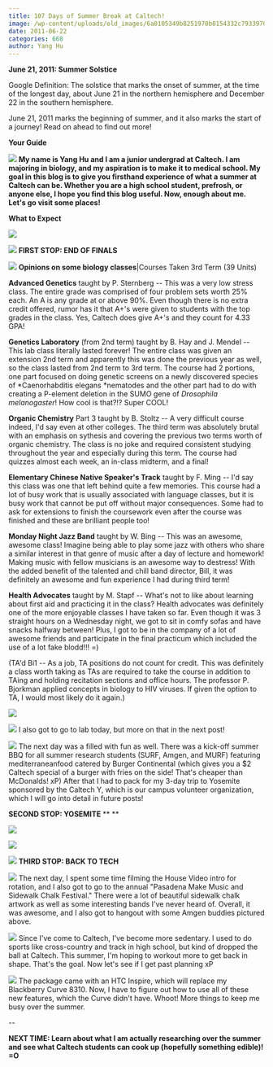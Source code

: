 ```yaml
---
title: 107 Days of Summer Break at Caltech!
image: /wp-content/uploads/old_images/6a0105349b8251970b0154332c7933970c-800wi.jpg
date: 2011-06-22
categories: 668
author: Yang Hu
---
```



**June 21, 2011: Summer Solstice**

Google Definition: The solstice that marks  the onset of summer, at the time of the longest day, about June 21 in  the northern hemisphere and December 22 in the southern hemisphere.

June 21, 2011 marks the beginning of summer, and it also marks the start of a journey! Read on ahead to find out more!

**Your Guide**

![](/old_images/6a0105349b8251970b014e894cb8df970d-800wi.jpg)
**My name is Yang Hu and I am a junior undergrad at Caltech. I am majoring in biology, and my aspiration is to make it to medical school. My goal in this blog is to give you firsthand experience of what a summer at Caltech can be. Whether you are a high school student, prefrosh, or anyone else, I hope you find this blog useful. Now, enough about me. Let's go visit some places!**

**What to Expect**

![](/old_images/6a0105349b8251970b01538f59848c970b-800wi.jpg)


![](/old_images/caltech_as_it_happens/6a0105349b8251970b014e894cbcf5970d.jpg)
**FIRST STOP: END OF FINALS**

![](/old_images/6a0105349b8251970b014e894ccd73970d-800wi.jpg)
**Opinions on some biology classes**|Courses Taken 3rd Term (39 Units)

**Advanced Genetics** taught by P. Sternberg -- This was a very low stress class. The entire grade was comprised of four problem sets worth 25% each. An A is any grade at or above 90%. Even though there is no extra credit offered, rumor has it that A+'s were given to students with the top grades in the class. Yes, Caltech does give A+'s and they count for 4.33 GPA!

**Genetics Laboratory** (from 2nd term) taught by B. Hay and J. Mendel -- This lab class literally lasted forever! The entire class was given an extension 2nd term and apparently this was done the previous year as well, so the class lasted from 2nd term to 3rd term. The course had 2 portions, one part focused on doing genetic screens on a newly discovered species of *Caenorhabditis elegans *nematodes and the other part had to do with creating a P-element deletion in the SUMO gene of *Drosophila melanogaster*! How cool is that?!? Super COOL!

**Organic Chemistry** Part 3 taught by B. Stoltz -- A very difficult course indeed, I'd say even at other colleges. The third term was absolutely brutal with an emphasis on sythesis and covering the previous two terms worth of organic chemistry. The class is no joke and required consistent studying throughout the year and especially during this term. The course had quizzes almost each week, an in-class midterm, and a final!

**Elementary Chinese Native Speaker's Track** taught by F. Ming -- I'd say this class was one that left behind quite a few memories. This course had a lot of busy work that is usually associated with language classes, but it is busy work that cannot be put off without major consequences. Some had to ask for extensions to finish the coursework even after the course was finished and these are brilliant people too! 

**Monday Night Jazz Band** taught by W. Bing -- This was an awesome, awesome class! Imagine being able to play some jazz with others who share a similar interest in that genre of music after a day of lecture and homework! Making music with fellow musicians is an awesome way to destress! With the added benefit of the talented and chill band director, Bill, it was definitely an awesome and fun experience I had during third term! 

**Health Advocates** taught by M. Stapf -- What's not to like about learning about first aid and practicing it in the class? Health advocates was definitely one of the more enjoyable classes I have taken so far. Even though it was 3 straight hours on a Wednesday night, we got to sit in comfy sofas and have snacks halfway between! Plus, I got to be in the company of a lot of awesome friends and participate in the final practicum which included the use of a lot fake blodd!!! =)

(TA'd Bi1 -- As a job, TA positions do not count for credit. This was definitely a class worth taking as TAs are required to take the course in addition to TAing and holding recitation sections and office hours. The professor P. Bjorkman applied concepts in biology to HIV viruses. If given the option to TA, I would most likely do it again.)

![](/old_images/6a0105349b8251970b0154332cd503970c-800wi.jpg)


![](/old_images/6a0105349b8251970b01538f59cd0c970b-800wi.jpg)
I also got to go to lab today, but more on that in the next post!

![](/old_images/6a0105349b8251970b01538f59d17e970b-800wi.jpg)
The next day was a filled with fun as well. There was a kick-off summer BBQ for all summer research students (SURF, Amgen, and MURF) featuring mediterraneanfood catered by Burger Continental (which gives you a $2 Caltech special of a burger with fries on the side! That's cheaper than McDonalds! xP) After that I had to pack for my 3-day trip to Yosemite sponsored by the Caltech Y, which is our campus volunteer organization, which I will go into detail in future posts!

**SECOND STOP: YOSEMITE** ** **

![](/old_images/6a0105349b8251970b014e894d156e970d-800wi.jpg)


![](/old_images/6a0105349b8251970b0154332d1195970c-800wi.jpg)


![](/old_images/6a0105349b8251970b0154332d156f970c-800wi.jpg)
**THIRD STOP: BACK TO TECH**

![](/old_images/6a0105349b8251970b0154332d185f970c-800wi.jpg)
The next day, I spent some time filming the House Video intro for rotation, and I also got to go to the annual "Pasadena Make Music and Sidewalk Chalk Festival." There were a lot of beautiful sidewalk chalk artwork as well as some interesting bands I've never heard of. Overall, it was awesome, and I also got to hangout with some Amgen buddies pictured above.


![](/old_images/6a0105349b8251970b0154332d1b38970c-800wi.jpg)
Since I've come to Caltech, I've become more sedentary. I used to do sports like cross-country and track in high school, but kind of dropped the ball at Caltech. This summer, I'm hoping to workout more to get back in shape. That's the goal. Now let's see if I get past planning xP

![](/old_images/6a0105349b8251970b014e894d258b970d-800wi.jpg)
The package came with an HTC Inspire, which will replace my Blackberry Curve 8310. Now, I have to figure out how to use all of these new features, which the Curve didn't have. Whoot! More things to keep me busy over the summer.

--

**NEXT TIME: Learn about what I am actually researching over the summer and see what Caltech students can cook up (hopefully something edible)! =O**

